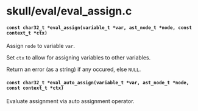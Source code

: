 # skull/eval/eval_assign.c

#### `const char32_t *eval_assign(variable_t *var, ast_node_t *node, const context_t *ctx)`
Assign `node` to variable `var`.

Set `ctx` to allow for assigning variables to other variables.

Return an error (as a string) if any occured, else `NULL`.

#### `const char32_t *eval_auto_assign(variable_t *var, ast_node_t *node, const context_t *ctx)`
Evaluate assignment via auto assignment operator.

